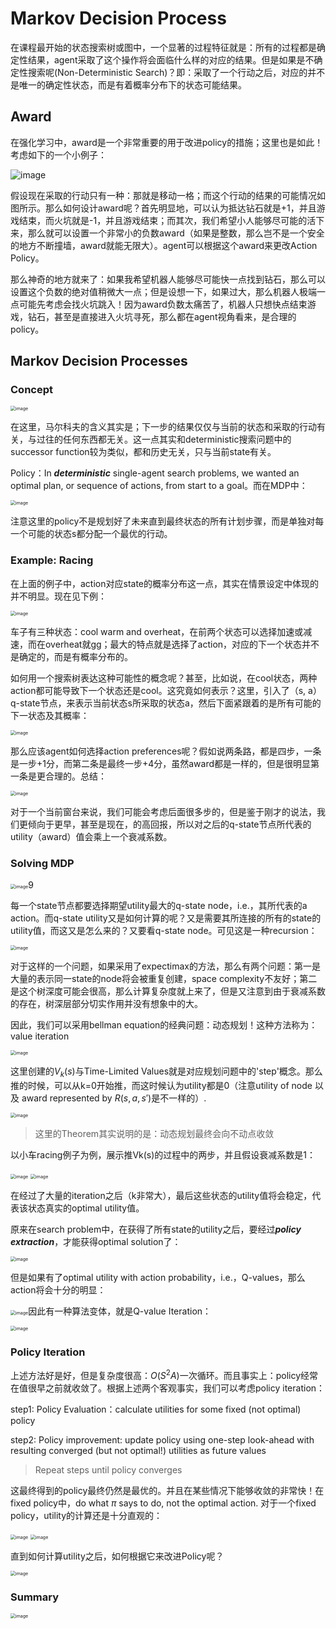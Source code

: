 # Markov Decision Process

在课程最开始的状态搜索树或图中，一个显著的过程特征就是：所有的过程都是确定性结果，agent采取了这个操作将会面临什么样的对应的结果。但是如果是不确定性搜索呢(Non-Deterministic Search)？即：采取了一个行动之后，对应的并不是唯一的确定性状态，而是有着概率分布下的状态可能结果。

## Award

在强化学习中，award是一个非常重要的用于改进policy的措施；这里也是如此！考虑如下的一个小例子：

![image](img/63.png)

假设现在采取的行动只有一种：那就是移动一格；而这个行动的结果的可能情况如图所示。那么如何设计award呢？首先明显地，可以认为抵达钻石就是+1，并且游戏结束，而火坑就是-1，并且游戏结束；而其次，我们希望小人能够尽可能的活下来，那么就可以设置一个非常小的负数award（如果是整数，那么岂不是一个安全的地方不断撞墙，award就能无限大）。agent可以根据这个award来更改Action Policy。

那么神奇的地方就来了：如果我希望机器人能够尽可能快一点找到钻石，那么可以设置这个负数的绝对值稍微大一点；但是设想一下，如果过大，那么机器人极端一点可能先考虑会找火坑跳入！因为award负数太痛苦了，机器人只想快点结束游戏，钻石，甚至是直接进入火坑寻死，那么都在agent视角看来，是合理的policy。

## Markov Decision Processes

### Concept

<img src="img/64.png" alt="image" style="zoom:50%;" />

在这里，马尔科夫的含义其实是；下一步的结果仅仅与当前的状态和采取的行动有关，与过往的任何东西都无关。这一点其实和deterministic搜索问题中的successor function较为类似，都和历史无关，只与当前state有关。

Policy：In ***deterministic*** single-agent search problems,  we wanted an optimal plan, or sequence of  actions, from start to a goal。而在MDP中：

<img src="img/65.png" alt="image" style="zoom:50%;" />

注意这里的policy不是规划好了未来直到最终状态的所有计划步骤，而是单独对每一个可能的状态s都分配一个最优的行动。

### Example: Racing

在上面的例子中，action对应state的概率分布这一点，其实在情景设定中体现的并不明显。现在见下例：

<img src="img/66.png" alt="image" style="zoom:50%;" />

车子有三种状态：cool  warm and overheat，在前两个状态可以选择加速或减速，而在overheat就gg；最大的特点就是选择了action，对应的下一个状态并不是确定的，而是有概率分布的。

如何用一个搜索树表达这种可能性的概念呢？甚至，比如说，在cool状态，两种action都可能导致下一个状态还是cool。这究竟如何表示？这里，引入了（s, a）q-state节点，来表示当前状态s所采取的状态a，然后下面紧跟着的是所有可能的下一状态及其概率：

<img src="img/67.png" alt="image" style="zoom:50%;" />

那么应该agent如何选择action preferences呢？假如说两条路，都是四步，一条是一步+1分，而第二条是最终一步+4分，虽然award都是一样的，但是很明显第一条是更合理的。总结：

<img src="img/68.png" alt="image" style="zoom:50%;" />

对于一个当前窗台来说，我们可能会考虑后面很多步的，但是鉴于刚才的说法，我们更倾向于更早，甚至是现在，的高回报，所以对之后的q-state节点所代表的utility（award）值会乘上一个衰减系数。

### Solving MDP

<img src="img/69.png" alt="image" style="zoom:50%;" />9

每一个state节点都要选择期望utility最大的q-state node，i.e.，其所代表的a action。而q-state utility又是如何计算的呢？又是需要其所连接的所有的state的utility值，而这又是怎么来的？又要看q-state node。可见这是一种recursion：

<img src="img/70.png" alt="image" style="zoom:50%;" />

对于这样的一个问题，如果采用了expectimax的方法，那么有两个问题：第一是大量的表示同一state的node将会被重复创建，space complexity不友好；第二是这个树深度可能会很高，那么计算复杂度就上来了，但是又注意到由于衰减系数的存在，树深层部分切实作用并没有想象中的大。 

因此，我们可以采用bellman equation的经典问题：动态规划！这种方法称为：value iteration

<img src="img/71.png" alt="image" style="zoom:50%;" />

这里创建的$V_k(s)$与Time-Limited Values就是对应规划问题中的'step'概念。那么推的时候，可以从k=0开始推，而这时候认为utility都是0（注意utility of node 以及 award represented by $R(s,a,s')$是不一样的）.

<img src="img/72.png" alt="image" style="zoom:50%;" />

> 这里的Theorem其实说明的是：动态规划最终会向不动点收敛

以小车racing例子为例，展示推Vk(s)的过程中的两步，并且假设衰减系数是1：

<img src="img/73.png" alt="image" style="zoom:50%;" />

<img src="img/74.png" alt="image" style="zoom:50%;" />

在经过了大量的iteration之后（k非常大），最后这些状态的utility值将会稳定，代表该状态真实的optimal utility值。

原来在search problem中，在获得了所有state的utility之后，要经过***policy extraction***，才能获得optimal solution了：

<img src="img/75.png" alt="image" style="zoom:50%;" />

但是如果有了optimal utility with action probability，i.e.，Q-values，那么action将会十分的明显：

<img src="img/76.png" alt="image" style="zoom:50%;" />因此有一种算法变体，就是Q-value Iteration：

<img src="img/77.png" alt="image" style="zoom:50%;" />

### Policy Iteration

上述方法好是好，但是复杂度很高：$O(S^2A)$一次循环。而且事实上：policy经常在值很早之前就收敛了。根据上述两个客观事实，我们可以考虑policy iteration：

step1: Policy Evaluation：calculate utilities for some fixed (not optimal) policy

step2: Policy improvement: update policy using one-step look-ahead with resulting  converged (but not optimal!) utilities as future values

> Repeat steps until policy converges

这最终得到的policy最终仍然是最优的。并且在某些情况下能够收敛的非常快！在fixed policy中，do what $\pi$ says to do, not the optimal action. 对于一个fixed policy，utility的计算还是十分直观的：

<img src="img/78.png" alt="image" style="zoom:50%;" />

<img src="img/79.png" alt="image" style="zoom:50%;" />

直到如何计算utility之后，如何根据它来改进Policy呢？

<img src="img/80.png" alt="image" style="zoom:50%;" />

### Summary

<img src="img/81.png" alt="image" style="zoom:50%;" />